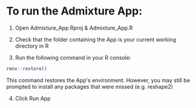 # To run the Admixture App:

1) Open Admixture_App.Rproj & Admixture_App.R

2) Check that the folder containing the App is your current working directory in R

3) Run the following command in your R console:
```r
renv::restore()
```
This command restores the App's environment. However, you may still be prompted to install any packages that were missed (e.g. reshape2)

4) Click Run App
